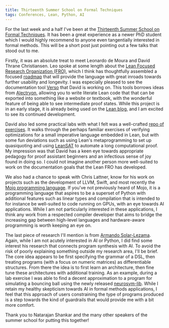 ```yaml
---
title: Thirteenth Summer School on Formal Techniques
tags: Conferences, Lean, Python, AI
---
```


For the last week and a half I've been at the [Thirteenth Summer School on
Formal Techniques](https://fm.csl.sri.com/SSFT24/). It has been a great
experience as a newer PhD student which I would highly recommend to anyone even
tangentially interested in formal methods. This will be a short post just
pointing out a few talks that stood out to me.

Firstly, it was an absolute treat to meet Leonardo de Moura and David Thrane
Christiansen. Leo spoke at some length about the [Lean Focused Research
Organization (FRO)](https://lean-fro.org/), which I think has thoughtfully
assembled a focused [roadmap](https://lean-fro.org/about/roadmap/) that will
provide the language with great inroads towards further usability and longevity.
I was especially pleased to see the documentation tool
[Verso](https://github.com/leanprover/verso) that David is working on. This
tools borrows ideas from [Alectryon](https://github.com/cpitclaudel/alectryon),
allowing you to write literate Lean code that that can be exported into
something like a website or textbook, with the wonderful feature of being able
to see intermediate proof states. While this project is in an early stage, it is
already being used on the [Lean blog](https://lean-lang.org/blog/), and I am
excited to see its continued development.

David also led some practical labs with what I felt was a well-crafted [repo of
exercises](https://github.com/david-christiansen/ssft24). It walks through the
perhaps familiar exercises of verifying optimizations for a small imperative
language embedded in Lean, but with some fun deviations such as using Lean's
metaprogramming to set up quasiquoting and using
[LeanSAT](https://github.com/leanprover/leansat) to automate a long
computational proof. My impression was that David has a keen eye towards
appropriate pedagogy for proof assistant beginners and an infectious sense of
joy found in doing so. I could not imagine another person more well-suited to
work on the documentation goals that the Lean FRO has developed.

We also had a chance to speak with Chris Lattner, know for his work on projects
such as the development of LLVM, Swift, and most recently the [Mojo programming
language](https://github.com/modularml/mojo). If you've not previously heard of
Mojo, it is a programming language that aspires to be a superset of Python with
additional features such as linear types and compilation that is intended to for
instance be well-suited to code running on GPUs, with an eye towards AI
applications. While I am not particularly interested in these applications, I
think any work from a respected compiler developer that aims to bridge the
increasing gap between high-level languages and hardware-aware programming is
worth keeping an eye on.

The last piece of research I'll mention is from [Armando
Solar-Lezama](https://people.csail.mit.edu/asolar/). Again, while I am not
acutely interested in AI or Python, I did find some interest his research that
connects program synthesis with AI. To avoid the risk of poorly explaining
something outside my research area, I'll be brief. The core idea appears to be
first specifying the grammar of a DSL, then treating programs (with a focus on
numeric matrices) as differentiable structures. From there the idea is to first
learn an architecture, then fine tune these architectures with additional
training. As an example, during a lab exercise I was able to find a decent
approximation to a program for simulating a bouncing ball using the newly
released [neurosym-lib](https://github.com/kavigupta/neurosym-lib). While I
retain my healthy skepticism towards AI in formal methods applications, I feel
that this approach of users constraining the type of programs produced is a step
towards the kind of guardrails that would provide me with a bit more comfort.

Thank you to Natarajan Shankar and the many other speakers of the summer school
for putting this together!
